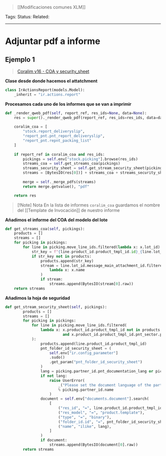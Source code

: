 > [[Modificaciones comunes XLM]]

Tags: 
Status: 
Related: 

___

# Adjuntar pdf a informe

## Ejemplo 1

> [Coralim v16 - COA y security_sheet](https://github.com/puntsistemes/coralim_odoo/pull/61)


**Clase desde donde hacemos el attatchment**
```python
class IrActionsReport(models.Model):  
    _inherit = "ir.actions.report"  
```


**Procesamos cada uno de los informes que se van a imprimir**
```python
def _render_qweb_pdf(self, report_ref, res_ids=None, data=None):  
	res = super()._render_qweb_pdf(report_ref, res_ids=res_ids, data=data)  
	
	coralim_coa = [  
		"stock.report_deliveryslip",  
		"report_pnt.pnt_report_deliveryslip",  
		"report_pnt.repnt_packing_list"  
	]  
	
	if report_ref in coralim_coa and res_ids:  
		pickings = self.env["stock.picking"].browse(res_ids)  
		streams_coa = self.get_streams_coa(pickings)  
		streams_security_sheet = self.get_stream_security_sheet(pickings)  
		streams = [BytesIO(res[0])] + streams_coa + streams_security_sheet  
		
		merge = self._merge_pdfs(streams)  
		return merge.getvalue(), "pdf"  

	return res  
```

> [!Note] Nota
> En la lista de informes `coralim_coa` guardamos el nombre del [[Template de Invocación]] de nuestro informe

**Añadimos el informe del COA del modelo del lote**
```python
def get_streams_coa(self, pickings):  
	products = []  
	streams = []  
	for picking in pickings:  
		for line in picking.move_line_ids.filtered(lambda x: x.lot_id):  
			str_key = f"{line.product_id.product_tmpl_id.id}_{line.lot_id.id}"  
			if str_key not in products:  
				products.append(str_key)  
				stream = line.lot_id.message_main_attachment_id.filtered(  
					lambda x: x.name  
				)  
				if stream:  
					streams.append(BytesIO(stream[0].raw))  
	return streams  
```

**Añadimos la hoja de seguridad**
```python
def get_stream_security_sheet(self, pickings):  
        products = []  
        streams = []  
        for picking in pickings:  
            for line in picking.move_line_ids.filtered(  
                lambda x: x.product_id.product_tmpl_id not in products  
                          and x.product_id.product_tmpl_id.pnt_sector.pnt_print_security_sheet  
            ):  
                products.append(line.product_id.product_tmpl_id)  
                pnt_folder_id_security_sheet = (  
                    self.env["ir.config_parameter"]  
                    .sudo()  
                    .get_param("pnt_folder_id_security_sheet")  
                )  
                lang = picking.partner_id.pnt_documentation_lang or picking.partner_id.parent_id.pnt_documentation_lang  
                if not lang:  
                    raise UserError(  
                        _("Please set the document language of the partner %s")  
                        % picking.partner_id.name  
                    )  
                document = self.env["documents.document"].search(  
                    [  
                        ("res_id", "=", line.product_id.product_tmpl_id.id),  
                        ("res_model", "=", "product.template"),  
                        ("type", "=", "binary"),  
                        ("folder_id.id", "=", pnt_folder_id_security_sheet),  
                        ("name", "ilike", lang),  
                    ]  
                )  
                if document:  
                    streams.append(BytesIO(document[0].raw))  
        return streams
```